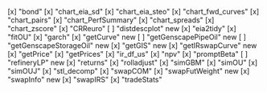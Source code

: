 [x] "bond"
[x] "chart_eia_sd"
[x] "chart_eia_steo"
[x] "chart_fwd_curves"
[x] "chart_pairs"
[x] "chart_PerfSummary"
[x] "chart_spreads"
[x] "chart_zscore"
[x] "CRReuro"
[ ] "distdescplot" new
[x] "eia2tidy"
[x] "fitOU"
[x] "garch"
[x] "getCurve" new
[ ] "getGenscapePipeOil" new
[ ] "getGenscapeStorageOil" new
[x] "getGIS" new
[x] "getIRswapCurve" new
[x] "getPrice"
[x] "getPrices"
[x] "ir_df_us"
[x] "npv"
[x] "promptBeta"
[ ] "refineryLP" new
[x] "returns"
[x] "rolladjust"
[x] "simGBM"
[x] "simOU"
[x] "simOUJ"
[x] "stl_decomp"
[x] "swapCOM"
[x] "swapFutWeight" new
[x] "swapInfo" new
[x] "swapIRS"
[x] "tradeStats"